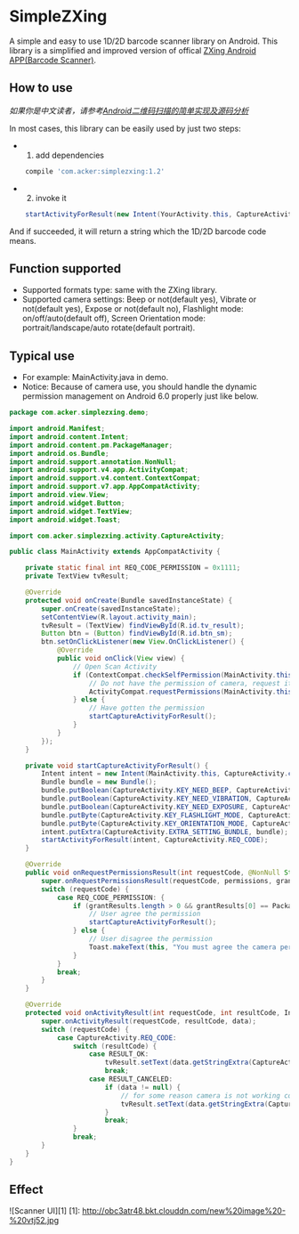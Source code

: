 # SimpleZXing
A simple and easy to use 1D/2D barcode scanner library on Android. This library is a simplified and improved version of offical [ZXing Android APP(Barcode Scanner)](https://github.com/zxing/zxing).

## How to use  

*如果你是中文读者，请参考[Android二维码扫描的简单实现及源码分析](http://guojinyu.github.io/2016/12/07/Android二维码扫描的简单实现及源码分析/)*  

In most cases, this library can be easily used by just two steps:  

* 1. add dependencies  
```gradle
    compile 'com.acker:simplezxing:1.2'
```

* 2. invoke it  
```java
    startActivityForResult(new Intent(YourActivity.this, CaptureActivity.class), CaptureActivity.REQ_CODE)
```  

And if succeeded, it will return a string which the 1D/2D barcode code means.

## Function supported
* Supported formats type: same with the ZXing library.  
* Supported camera settings: Beep or not(default yes), Vibrate or not(default yes), Expose or not(default no), Flashlight mode: on/off/auto(default off), Screen Orientation mode: portrait/landscape/auto rotate(default portrait).

## Typical use
* For example: MainActivity.java in demo.  
* Notice: Because of camera use, you should handle the dynamic permission management on Android 6.0 properly just like below.  
```java
package com.acker.simplezxing.demo;

import android.Manifest;
import android.content.Intent;
import android.content.pm.PackageManager;
import android.os.Bundle;
import android.support.annotation.NonNull;
import android.support.v4.app.ActivityCompat;
import android.support.v4.content.ContextCompat;
import android.support.v7.app.AppCompatActivity;
import android.view.View;
import android.widget.Button;
import android.widget.TextView;
import android.widget.Toast;

import com.acker.simplezxing.activity.CaptureActivity;

public class MainActivity extends AppCompatActivity {

    private static final int REQ_CODE_PERMISSION = 0x1111;
    private TextView tvResult;

    @Override
    protected void onCreate(Bundle savedInstanceState) {
        super.onCreate(savedInstanceState);
        setContentView(R.layout.activity_main);
        tvResult = (TextView) findViewById(R.id.tv_result);
        Button btn = (Button) findViewById(R.id.btn_sm);
        btn.setOnClickListener(new View.OnClickListener() {
            @Override
            public void onClick(View view) {
                // Open Scan Activity
                if (ContextCompat.checkSelfPermission(MainActivity.this, Manifest.permission.CAMERA) != PackageManager.PERMISSION_GRANTED) {
                    // Do not have the permission of camera, request it.
                    ActivityCompat.requestPermissions(MainActivity.this, new String[]{Manifest.permission.CAMERA}, REQ_CODE_PERMISSION);
                } else {
                    // Have gotten the permission
                    startCaptureActivityForResult();
                }
            }
        });
    }

    private void startCaptureActivityForResult() {
        Intent intent = new Intent(MainActivity.this, CaptureActivity.class);
        Bundle bundle = new Bundle();
        bundle.putBoolean(CaptureActivity.KEY_NEED_BEEP, CaptureActivity.VALUE_BEEP);
        bundle.putBoolean(CaptureActivity.KEY_NEED_VIBRATION, CaptureActivity.VALUE_VIBRATION);
        bundle.putBoolean(CaptureActivity.KEY_NEED_EXPOSURE, CaptureActivity.VALUE_NO_EXPOSURE);
        bundle.putByte(CaptureActivity.KEY_FLASHLIGHT_MODE, CaptureActivity.VALUE_FLASHLIGHT_OFF);
        bundle.putByte(CaptureActivity.KEY_ORIENTATION_MODE, CaptureActivity.VALUE_ORIENTATION_AUTO);
        intent.putExtra(CaptureActivity.EXTRA_SETTING_BUNDLE, bundle);
        startActivityForResult(intent, CaptureActivity.REQ_CODE);
    }

    @Override
    public void onRequestPermissionsResult(int requestCode, @NonNull String[] permissions, @NonNull int[] grantResults) {
        super.onRequestPermissionsResult(requestCode, permissions, grantResults);
        switch (requestCode) {
            case REQ_CODE_PERMISSION: {
                if (grantResults.length > 0 && grantResults[0] == PackageManager.PERMISSION_GRANTED) {
                    // User agree the permission
                    startCaptureActivityForResult();
                } else {
                    // User disagree the permission
                    Toast.makeText(this, "You must agree the camera permission request before you use the code scan function", Toast.LENGTH_LONG).show();
                }
            }
            break;
        }
    }

    @Override
    protected void onActivityResult(int requestCode, int resultCode, Intent data) {
        super.onActivityResult(requestCode, resultCode, data);
        switch (requestCode) {
            case CaptureActivity.REQ_CODE:
                switch (resultCode) {
                    case RESULT_OK:
                        tvResult.setText(data.getStringExtra(CaptureActivity.EXTRA_SCAN_RESULT));  //or do sth
                        break;
                    case RESULT_CANCELED:
                        if (data != null) {
                            // for some reason camera is not working correctly
                            tvResult.setText(data.getStringExtra(CaptureActivity.EXTRA_SCAN_RESULT));
                        }
                        break;
                }
                break;
        }
    }
}

```
## Effect  
![Scanner UI][1]
[1]: http://obc3atr48.bkt.clouddn.com/new%20image%20-%20vtj52.jpg
